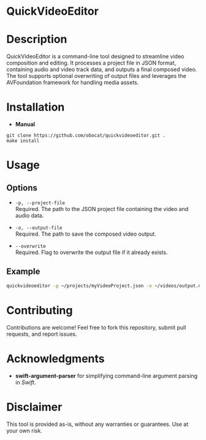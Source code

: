# QuickVideoEditor

# Description

QuickVideoEditor is a command-line tool designed to streamline video composition and editing. It processes a project file in JSON format, containing audio and video track data, and outputs a final composed video. The tool supports optional overwriting of output files and leverages the AVFoundation framework for handling media assets.

# Installation

- **Manual**
```
git clone https://github.com/obocat/quickvideoeditor.git .
make install
```

# Usage

## Options

- `-p, --project-file`  
  Required. The path to the JSON project file containing the video and audio data.

- `-o, --output-file`  
  Required. The path to save the composed video output.

- `--overwrite`  
  Required. Flag to overwrite the output file if it already exists.

## Example

```bash
quickvideoeditor -p ~/projects/myVideoProject.json -o ~/videos/output.mp4 --overwrite true
```

# Contributing

Contributions are welcome! Feel free to fork this repository, submit pull requests, and report issues.

# Acknowledgments

- **swift-argument-parser** for simplifying command-line argument parsing in *Swift*.

# Disclaimer

This tool is provided as-is, without any warranties or guarantees. Use at your own risk.
